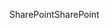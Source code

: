 <span data-ttu-id="44b9b-101">SharePoint</span><span class="sxs-lookup"><span data-stu-id="44b9b-101">SharePoint</span></span>